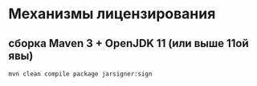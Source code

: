 #  Механизмы лицензирования


## сборка Maven 3 + OpenJDK 11 (или выше 11ой явы)
```
mvn clean compile package jarsigner:sign
```